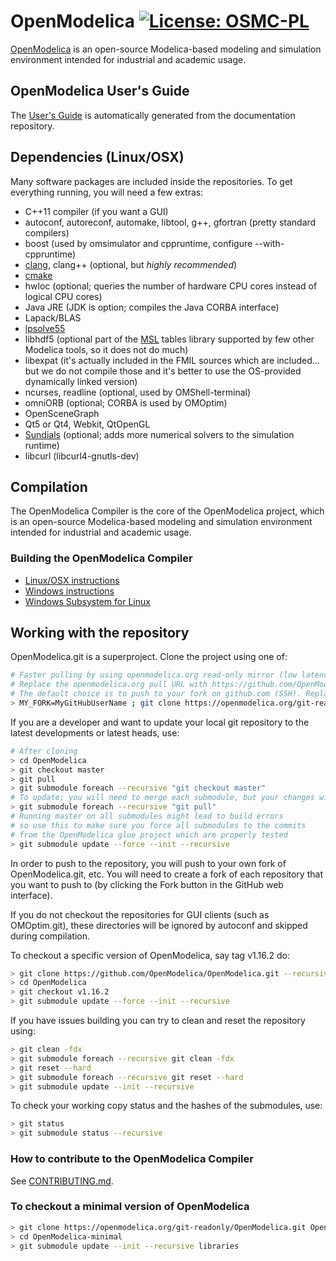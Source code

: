 # OpenModelica [![License: OSMC-PL](https://img.shields.io/badge/license-OSMC--PL-lightgrey.svg)](OSMC-License.txt)

[OpenModelica](https://openmodelica.org) is an open-source Modelica-based modeling and simulation environment intended for industrial and academic usage.

## OpenModelica User's Guide

The [User's Guide](https://openmodelica.org/doc/OpenModelicaUsersGuide/latest/) is automatically generated from the documentation repository.

## Dependencies (Linux/OSX)

Many software packages are included inside the repositories.
To get everything running, you will need a few extras:

- C++11 compiler (if you want a GUI)
- autoconf, autoreconf, automake, libtool, g++, gfortran (pretty standard compilers)
- boost (used by omsimulator and cppruntime, configure --with-cppruntime)
- [clang](http://clang.llvm.org/), clang++ (optional, but *highly recommended*)
- [cmake](http://www.cmake.org)
- hwloc (optional; queries the number of hardware CPU cores instead of logical CPU cores)
- Java JRE (JDK is option; compiles the Java CORBA interface)
- Lapack/BLAS
- [lpsolve55](http://lpsolve.sourceforge.net)
- libhdf5 (optional part of the [MSL](https://github.com/modelica/Modelica) tables library supported by few other Modelica tools, so it does not do much)
- libexpat (it's actually included in the FMIL sources which are included... but we do not compile those and it's better to use the OS-provided dynamically linked version)
- ncurses, readline (optional, used by OMShell-terminal)
- omniORB (optional; CORBA is used by OMOptim)
- OpenSceneGraph
- Qt5 or Qt4, Webkit, QtOpenGL
- [Sundials](http://www.llnl.gov/CASC/sundials/) (optional; adds more numerical solvers to the simulation runtime)
- libcurl (libcurl4-gnutls-dev)

## Compilation

The OpenModelica Compiler is the core of the OpenModelica project, which is an open-source Modelica-based modeling and simulation environment intended for industrial and academic usage.

### Building the OpenModelica Compiler

* [Linux/OSX instructions](/OMCompiler/README.Linux.md)
* [Windows instructions](/OMCompiler/README-OMDev-MINGW.md)
* [Windows Subsystem for Linux](/OMCompiler/README-Windows-WSL.md)


## Working with the repository

OpenModelica.git is a superproject. Clone the project using one of:

```bash
# Faster pulling by using openmodelica.org read-only mirror (low latency in Europe; very important when updating all submodules)
# Replace the openmodelica.org pull URL with https://github.com/OpenModelica/OpenModelica.git if you want to pull directly from github
# The default choice is to push to your fork on github.com (SSH). Replace MY_FORK with OpenModelica to push directly to the OpenModelica repositories (if you have access)
> MY_FORK=MyGitHubUserName ; git clone https://openmodelica.org/git-readonly/OpenModelica.git --recursive && (cd OpenModelica && git remote set-url --push origin git@github.com:$MY_FORK/OpenModelica.git && git submodule foreach --recursive 'git remote set-url --push origin `git config --get remote.origin.url | sed s,^.*/,git@github.com:'$MY_FORK'/,`')
```

If you are a developer and want to update your local git repository to the latest developments or latest heads, use:

```bash
# After cloning
> cd OpenModelica
> git checkout master
> git pull
> git submodule foreach --recursive "git checkout master"
# To update; you will need to merge each submodule, but your changes will remain
> git submodule foreach --recursive "git pull"
# Running master on all submodules might lead to build errors
# so use this to make sure you force all submodules to the commits
# from the OpenModelica glue project which are properly tested
> git submodule update --force --init --recursive
```

In order to push to the repository, you will push to your own fork of OpenModelica.git, etc. You will need to create a fork of each repository that you want to push to (by clicking the Fork button in the GitHub web interface).

If you do not checkout the repositories for GUI clients (such as OMOptim.git), these directories will be ignored by autoconf and skipped during compilation.

To checkout a specific version of OpenModelica, say tag v1.16.2 do:
```bash
> git clone https://github.com/OpenModelica/OpenModelica.git --recursive
> cd OpenModelica
> git checkout v1.16.2
> git submodule update --force --init --recursive
```
If you have issues building you can try to clean and reset the repository using:
```bash
> git clean -fdx
> git submodule foreach --recursive git clean -fdx
> git reset --hard
> git submodule foreach --recursive git reset --hard
> git submodule update --init --recursive
```
To check your working copy status and the hashes of the submodules, use:
```bash
> git status
> git submodule status --recursive
```

### How to contribute to the OpenModelica Compiler

See [CONTRIBUTING.md](https://github.com/OpenModelica/OpenModelica/blob/master/CONTRIBUTING.md).

### To checkout a minimal version of OpenModelica

```bash
> git clone https://openmodelica.org/git-readonly/OpenModelica.git OpenModelica-minimal
> cd OpenModelica-minimal
> git submodule update --init --recursive libraries
```
